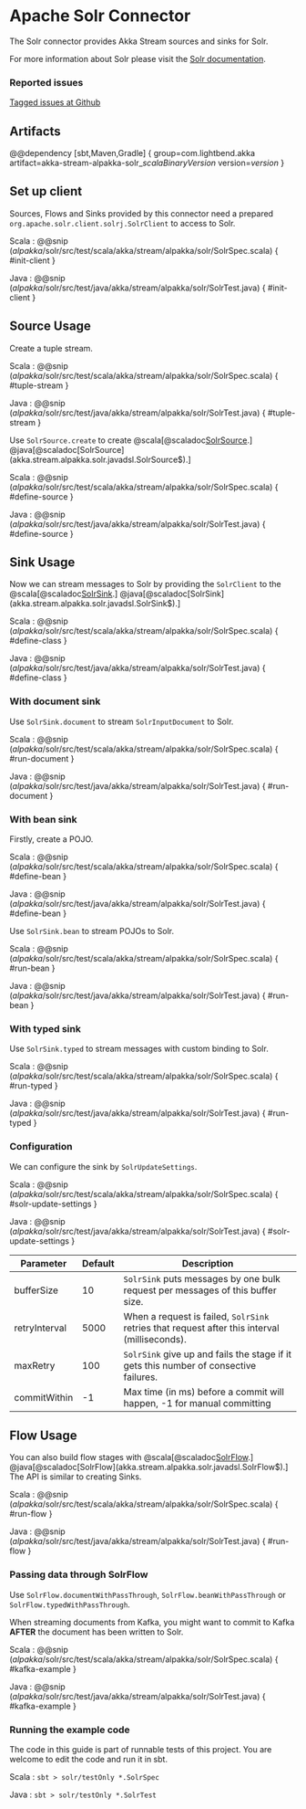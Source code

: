 # Apache Solr Connector

The Solr connector provides Akka Stream sources and sinks for Solr.

For more information about Solr please visit the [Solr documentation](http://lucene.apache.org/solr/resources.html).


### Reported issues

[Tagged issues at Github](https://github.com/akka/alpakka/labels/p%3Asolr)


## Artifacts

@@dependency [sbt,Maven,Gradle] {
  group=com.lightbend.akka
  artifact=akka-stream-alpakka-solr_$scalaBinaryVersion$
  version=$version$
}

## Set up client

Sources, Flows and Sinks provided by this connector need a prepared `org.apache.solr.client.solrj.SolrClient` to
access to Solr.


Scala
: @@snip ($alpakka$/solr/src/test/scala/akka/stream/alpakka/solr/SolrSpec.scala) { #init-client }

Java
: @@snip ($alpakka$/solr/src/test/java/akka/stream/alpakka/solr/SolrTest.java) { #init-client }


## Source Usage

Create a tuple stream.

Scala
: @@snip ($alpakka$/solr/src/test/scala/akka/stream/alpakka/solr/SolrSpec.scala) { #tuple-stream }

Java
: @@snip ($alpakka$/solr/src/test/java/akka/stream/alpakka/solr/SolrTest.java) { #tuple-stream }


Use `SolrSource.create` to create 
@scala[@scaladoc[SolrSource](akka.stream.alpakka.solr.scaladsl.SolrSource$).]
@java[@scaladoc[SolrSource](akka.stream.alpakka.solr.javadsl.SolrSource$).]


Scala
: @@snip ($alpakka$/solr/src/test/scala/akka/stream/alpakka/solr/SolrSpec.scala) { #define-source }

Java
: @@snip ($alpakka$/solr/src/test/java/akka/stream/alpakka/solr/SolrTest.java) { #define-source }

## Sink Usage

Now we can stream messages to Solr by providing the `SolrClient` to the
@scala[@scaladoc[SolrSink](akka.stream.alpakka.solr.scaladsl.SolrSink$).]
@java[@scaladoc[SolrSink](akka.stream.alpakka.solr.javadsl.SolrSink$).]


Scala
: @@snip ($alpakka$/solr/src/test/scala/akka/stream/alpakka/solr/SolrSpec.scala) { #define-class }

Java
: @@snip ($alpakka$/solr/src/test/java/akka/stream/alpakka/solr/SolrTest.java) { #define-class }

### With document sink

Use `SolrSink.document` to stream `SolrInputDocument` to Solr.


Scala
: @@snip ($alpakka$/solr/src/test/scala/akka/stream/alpakka/solr/SolrSpec.scala) { #run-document }

Java
: @@snip ($alpakka$/solr/src/test/java/akka/stream/alpakka/solr/SolrTest.java) { #run-document }

### With bean sink

Firstly, create a POJO.

Scala
: @@snip ($alpakka$/solr/src/test/scala/akka/stream/alpakka/solr/SolrSpec.scala) { #define-bean }

Java
: @@snip ($alpakka$/solr/src/test/java/akka/stream/alpakka/solr/SolrTest.java) { #define-bean }

Use `SolrSink.bean` to stream POJOs to Solr.


Scala
: @@snip ($alpakka$/solr/src/test/scala/akka/stream/alpakka/solr/SolrSpec.scala) { #run-bean }

Java
: @@snip ($alpakka$/solr/src/test/java/akka/stream/alpakka/solr/SolrTest.java) { #run-bean }

### With typed sink

Use `SolrSink.typed` to stream messages with custom binding to Solr.


Scala
: @@snip ($alpakka$/solr/src/test/scala/akka/stream/alpakka/solr/SolrSpec.scala) { #run-typed }

Java
: @@snip ($alpakka$/solr/src/test/java/akka/stream/alpakka/solr/SolrTest.java) { #run-typed }

### Configuration

We can configure the sink by `SolrUpdateSettings`.


Scala
: @@snip ($alpakka$/solr/src/test/scala/akka/stream/alpakka/solr/SolrSpec.scala) { #solr-update-settings }

Java
: @@snip ($alpakka$/solr/src/test/java/akka/stream/alpakka/solr/SolrTest.java) { #solr-update-settings }


| Parameter           | Default | Description                                                                                            |
| ------------------- | ------- | ------------------------------------------------------------------------------------------------------ |
| bufferSize          | 10      | `SolrSink` puts messages by one bulk request per messages of this buffer size.                |
| retryInterval       | 5000    | When a request is failed, `SolrSink` retries that request after this interval (milliseconds). |
| maxRetry            | 100     | `SolrSink` give up and fails the stage if it gets this number of consective failures.         | 
| commitWithin        | -1      | Max time (in ms) before a commit will happen, -1 for manual committing |

## Flow Usage

You can also build flow stages with
@scala[@scaladoc[SolrFlow](akka.stream.alpakka.solr.scaladsl.SolrFlow$).]
@java[@scaladoc[SolrFlow](akka.stream.alpakka.solr.javadsl.SolrFlow$).]
The API is similar to creating Sinks.

Scala
: @@snip ($alpakka$/solr/src/test/scala/akka/stream/alpakka/solr/SolrSpec.scala) { #run-flow }

Java
: @@snip ($alpakka$/solr/src/test/java/akka/stream/alpakka/solr/SolrTest.java) { #run-flow }

### Passing data through SolrFlow

Use `SolrFlow.documentWithPassThrough`, `SolrFlow.beanWithPassThrough` or `SolrFlow.typedWithPassThrough`.

When streaming documents from Kafka, you might want to commit to Kafka **AFTER** the document has been written to Solr.

Scala
: @@snip ($alpakka$/solr/src/test/scala/akka/stream/alpakka/solr/SolrSpec.scala) { #kafka-example }

Java
: @@snip ($alpakka$/solr/src/test/java/akka/stream/alpakka/solr/SolrTest.java) { #kafka-example }


### Running the example code

The code in this guide is part of runnable tests of this project. You are welcome to edit the code and run it in sbt.

Scala
:   ```
    sbt
    > solr/testOnly *.SolrSpec
    ```

Java
:   ```
    sbt
    > solr/testOnly *.SolrTest
    ```
